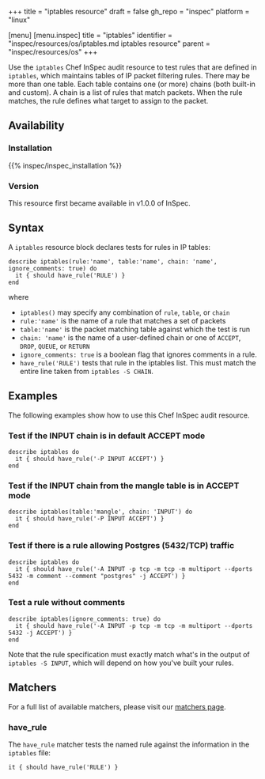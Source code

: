 +++
title = "iptables resource"
draft = false
gh_repo = "inspec"
platform = "linux"

[menu]
  [menu.inspec]
    title = "iptables"
    identifier = "inspec/resources/os/iptables.md iptables resource"
    parent = "inspec/resources/os"
+++

Use the `iptables` Chef InSpec audit resource to test rules that are defined in `iptables`, which maintains tables of IP packet filtering rules. There may be more than one table. Each table contains one (or more) chains (both built-in and custom). A chain is a list of rules that match packets. When the rule matches, the rule defines what target to assign to the packet.

## Availability

### Installation

{{% inspec/inspec_installation %}}

### Version

This resource first became available in v1.0.0 of InSpec.

## Syntax

A `iptables` resource block declares tests for rules in IP tables:

    describe iptables(rule:'name', table:'name', chain: 'name', ignore_comments: true) do
      it { should have_rule('RULE') }
    end

where

- `iptables()` may specify any combination of `rule`, `table`, or `chain`
- `rule:'name'` is the name of a rule that matches a set of packets
- `table:'name'` is the packet matching table against which the test is run
- `chain: 'name'` is the name of a user-defined chain or one of `ACCEPT`, `DROP`, `QUEUE`, or `RETURN`
- `ignore_comments: true` is a boolean flag that ignores comments in a rule.
- `have_rule('RULE')` tests that rule in the iptables list. This must match the entire line taken from `iptables -S CHAIN`.

## Examples

The following examples show how to use this Chef InSpec audit resource.

### Test if the INPUT chain is in default ACCEPT mode

    describe iptables do
      it { should have_rule('-P INPUT ACCEPT') }
    end

### Test if the INPUT chain from the mangle table is in ACCEPT mode

    describe iptables(table:'mangle', chain: 'INPUT') do
      it { should have_rule('-P INPUT ACCEPT') }
    end

### Test if there is a rule allowing Postgres (5432/TCP) traffic

    describe iptables do
      it { should have_rule('-A INPUT -p tcp -m tcp -m multiport --dports 5432 -m comment --comment "postgres" -j ACCEPT') }
    end

### Test a rule without comments

    describe iptables(ignore_comments: true) do
      it { should have_rule('-A INPUT -p tcp -m tcp -m multiport --dports 5432 -j ACCEPT') }
    end

Note that the rule specification must exactly match what's in the output of `iptables -S INPUT`, which will depend on how you've built your rules.

## Matchers

For a full list of available matchers, please visit our [matchers page](/inspec/matchers/).

### have_rule

The `have_rule` matcher tests the named rule against the information in the `iptables` file:

    it { should have_rule('RULE') }
